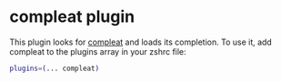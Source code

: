 # compleat plugin
This plugin looks for [compleat](https://github.com/mbrubeck/compleat) and loads its completion.
To use it, add compleat to the plugins array in your zshrc file:
```zsh
plugins=(... compleat)
```
